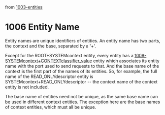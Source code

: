 from [1003-entities](1003-entities.md)
# 1006 Entity Name
Entity names are unique identifiers of entities. An entity name has two parts, the context and the base, separated by a '+'.

Except for the ROOT+SYSTEMcontext entity, every entity has a [1008-SYSTEMcontext+CONTEXTclassifier_value](1008-SYSTEMcontext+CONTEXTclassifier_value.md) entity which associates its entity name with the port used to send requests to that. And the base name of the context is the first part of the names of its entities. So, for example, the full name of the READ_ONLYdescriptor entity is SYSTEMcontext+READ_ONLYdescriptor -- the context name of the context entity is not included.

The base name of entities need not be unique, as the same base name can be used in different context entities. The exception here are the base names of context entities, which must all be unique. 